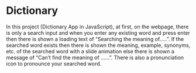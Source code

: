 # Dictionary
In this project (Dictionary App in JavaScript), at first, on the webpage, there is only a search input and when you enter any existing word 
and press enter then there is shown a loading text of “Searching the meaning of…..”.  If the searched word exists then there is shown the meaning, 
example, synonyms, etc. of the searched word with a slide animation else there is shown a message of “Can’t find the meaning of ……”. There is also a
pronunciation icon to pronounce your searched word.
